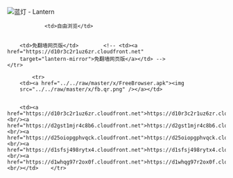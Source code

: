 

<img src="../../raw/master/x/8e0a2b81.c82003be.LanternYellow2.png" alt="蓝灯 - Lantern"/>
<table>
    <tr>
                
                <td>自由浏览</td>
        
        
        <td>免翻墙网页版</td>        <!-- <td><a href="https://d10r3c2r1uz6zr.cloudfront.net"
        target="lantern-mirror">免翻墙网页版</a></td> -->
    </tr>
    
            <tr>
        <td><a href="../../raw/master/x/FreeBrowser.apk"><img
        src="../../raw/master/x/fb.qr.png" /></a></td>

        
        <td><a href="https://d10r3c2r1uz6zr.cloudfront.net">https://d10r3c2r1uz6zr.cloudfront.net</a><br/><a href="https://d2gst1mjr4c8b6.cloudfront.net">https://d2gst1mjr4c8b6.cloudfront.net</a><br/><a href="https://d25oiopgphvqck.cloudfront.net">https://d25oiopgphvqck.cloudfront.net</a><br/><a href="https://d1sfsj498rytx4.cloudfront.net">https://d1sfsj498rytx4.cloudfront.net</a><br/><a href="https://d1whqg97r2ox0f.cloudfront.net">https://d1whqg97r2ox0f.cloudfront.net</a><br/></td>    </tr>
</table>
